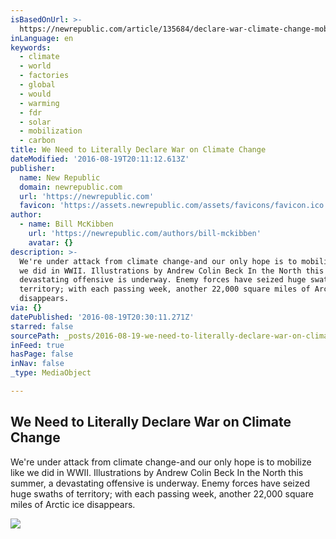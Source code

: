 ```yaml
---
isBasedOnUrl: >-
  https://newrepublic.com/article/135684/declare-war-climate-change-mobilize-wwii
inLanguage: en
keywords:
  - climate
  - world
  - factories
  - global
  - would
  - warming
  - fdr
  - solar
  - mobilization
  - carbon
title: We Need to Literally Declare War on Climate Change
dateModified: '2016-08-19T20:11:12.613Z'
publisher:
  name: New Republic
  domain: newrepublic.com
  url: 'https://newrepublic.com'
  favicon: 'https://assets.newrepublic.com/assets/favicons/favicon.ico'
author:
  - name: Bill McKibben
    url: 'https://newrepublic.com/authors/bill-mckibben'
    avatar: {}
description: >-
  We're under attack from climate change-and our only hope is to mobilize like
  we did in WWII. Illustrations by Andrew Colin Beck In the North this summer, a
  devastating offensive is underway. Enemy forces have seized huge swaths of
  territory; with each passing week, another 22,000 square miles of Arctic ice
  disappears.
via: {}
datePublished: '2016-08-19T20:30:11.271Z'
starred: false
sourcePath: _posts/2016-08-19-we-need-to-literally-declare-war-on-climate-change.md
inFeed: true
hasPage: false
inNav: false
_type: MediaObject

---
```

<article style=""><h1>We Need to Literally Declare War on Climate Change</h1><p>We're under attack from climate change-and our only hope is to mobilize like we did in WWII. Illustrations by Andrew Colin Beck In the North this summer, a devastating offensive is underway. Enemy forces have seized huge swaths of territory; with each passing week, another 22,000 square miles of Arctic ice disappears.</p><img src="https://images.newrepublic.com/fe023898e7f65b65e8a3c685d65e3f48e96d8356.jpeg?w=1109&amp;h=577&amp;crop=faces&amp;fit=crop&amp;fm=jpg" /></article>